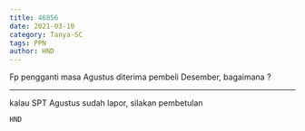 ```yaml
---
title: 46856
date: 2021-03-10
category: Tanya-SC
tags: PPN
author: HND
---
```


Fp pengganti masa Agustus diterima pembeli Desember, bagaimana ?

---

kalau SPT Agustus sudah lapor, silakan pembetulan

`HND`
